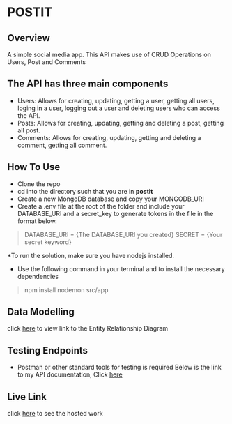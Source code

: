 # POSTIT

## Overview
A simple social media app. This API makes use of CRUD Operations on Users, Post and Comments

## The API has three main components

* Users: Allows for creating, updating, getting a user, getting all users, loging in a user, logging out a user and deleting users who can access the API.
* Posts: Allows for creating, updating, getting and deleting a post, getting all post.
* Comments: Allows for creating, updating, getting and deleting a comment, getting all comment.

## How To Use

* Clone the repo
* cd into the directory such that you are in **postit**
* Create a new MongoDB database and copy your MONGODB_URI
* Create a .env file at the root of the folder and include your DATABASE_URI and a secret_key to generate tokens in the file in the format below.

> DATABASE_URI = {The DATABASE_URI you created}
> SECRET = {Your secret keyword}


*To run the solution, make sure you have nodejs installed.
* Use the following command in your terminal and to install the necessary dependencies

> npm install
> nodemon src/app

## Data Modelling
click [here](https://drive.google.com/file/d/1z1lSAff_RsuIf8fo75IRZ_x1DlVrd3XF/view?usp=drivesdk) to view link to the Entity Relationship Diagram

## Testing Endpoints
* Postman or other standard tools for testing is required
Below is the link to my API documentation, Click [here]()

## Live Link
click [here]() to see the hosted work
